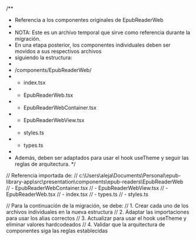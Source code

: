 /**
 * Referencia a los componentes originales de EpubReaderWeb
 * 
 * NOTA: Este es un archivo temporal que sirve como referencia durante la migración.
 * En una etapa posterior, los componentes individuales deben ser movidos a sus respectivos archivos
 * siguiendo la estructura:
 * 
 * /components/EpubReaderWeb/
 *   - index.tsx
 *   - EpubReaderWeb.tsx
 *   - EpubReaderWebContainer.tsx
 *   - EpubReaderWebView.tsx
 *   - styles.ts
 *   - types.ts
 * 
 * Además, deben ser adaptados para usar el hook useTheme y seguir las reglas de arquitectura.
 */

// Referencia importada de:
// c:\Users\aleja\Documents\Personal\epub-library-app\src\presentation\components\epub-readers\EpubReaderWeb\
//    - EpubReaderWebContainer.tsx
//    - EpubReaderWebView.tsx
//    - EpubReaderWeb.tsx
//    - index.tsx
//    - types.ts
//    - styles.ts

// Para la continuación de la migración, se debe:
// 1. Crear cada uno de los archivos individuales en la nueva estructura
// 2. Adaptar las importaciones para usar los alias correctos
// 3. Actualizar para usar el hook useTheme y eliminar valores hardcodeados
// 4. Validar que la arquitectura de componentes siga las reglas establecidas
